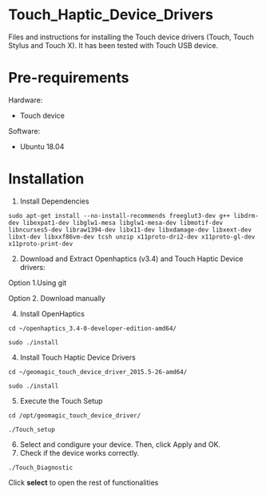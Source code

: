 # Touch_Haptic_Device_Drivers
Files and instructions for installing the Touch device drivers (Touch, Touch Stylus and Touch X). It has been tested with Touch USB device.

# Pre-requirements
Hardware:
- Touch device 

Software:
- Ubuntu 18.04

# Installation
  1. Install Dependencies
  
 ```
 sudo apt-get install --no-install-recommends freeglut3-dev g++ libdrm-dev libexpat1-dev libglw1-mesa libglw1-mesa-dev libmotif-dev libncurses5-dev libraw1394-dev libx11-dev libxdamage-dev libxext-dev libxt-dev libxxf86vm-dev tcsh unzip x11proto-dri2-dev x11proto-gl-dev x11proto-print-dev
 ```
 
 2. Download and Extract Openhaptics (v3.4) and Touch Haptic Device drivers: 
 
 Option 1.Using git 
 
 Option 2. Download manually

 
 4. Install OpenHaptics 
 ```
 cd ~/openhaptics_3.4-0-developer-edition-amd64/
 ```
 ```
 sudo ./install
 ```
 4. Install Touch Haptic Device Drivers
 
  ```
 cd ~/geomagic_touch_device_driver_2015.5-26-amd64/
 ```
 ```
 sudo ./install
 ```
 5. Execute the Touch Setup
 ```
 cd /opt/geomagic_touch_device_driver/ 
 ```
 ```
 ./Touch_setup
 ```
 6. Select and condigure your device. Then, click Apply and OK.
 7. Check if the device works correctly.

 ```
 ./Touch_Diagnostic
 ```
 Click **select** to open the rest of functionalities

